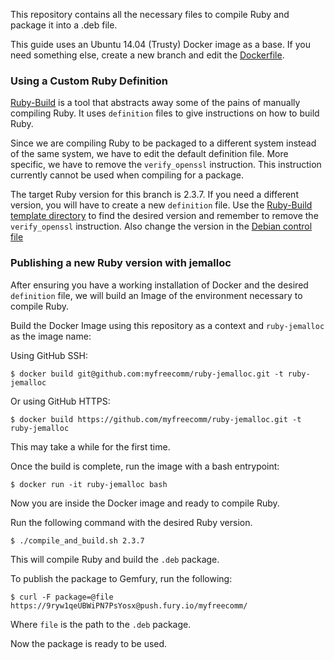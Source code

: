 This repository contains all the necessary files to compile Ruby and package it into a .deb file.

This guide uses an Ubuntu 14.04 (Trusty) Docker image as a base. If you need something else, create a new branch and edit the [Dockerfile](Dockerfile).

### Using a Custom Ruby Definition
[Ruby-Build](https://github.com/rbenv/ruby-build) is a tool that abstracts away some of the pains of manually compiling Ruby.
It uses `definition` files to give instructions on how to build Ruby.

Since we are compiling Ruby to be packaged to a different system instead of the same system, we have to edit the default definition file.
More specific, we have to remove the `verify_openssl` instruction. This instruction currently cannot be used when compiling for a package.

The target Ruby version for this branch is 2.3.7. If you need a different version, you will have to create a new `definition` file. Use the [Ruby-Build template directory](https://github.com/rbenv/ruby-build/tree/master/share/ruby-build) to find the desired version and remember to remove the `verify_openssl` instruction.
Also change the version in the [Debian control file](DEBIAN/control)

### Publishing a new Ruby version with jemalloc

After ensuring you have a working installation of Docker and the desired `definition` file, we will build an Image of the environment necessary to compile Ruby.

Build the Docker Image using this repository as a context and `ruby-jemalloc` as the image name:

Using GitHub SSH:
```shell
$ docker build git@github.com:myfreecomm/ruby-jemalloc.git -t ruby-jemalloc
```

Or using GitHub HTTPS:
```shell
$ docker build https://github.com/myfreecomm/ruby-jemalloc.git -t ruby-jemalloc
```

This may take a while for the first time.

Once the build is complete, run the image with a bash entrypoint:
```shell
$ docker run -it ruby-jemalloc bash
```

Now you are inside the Docker image and ready to compile Ruby.

Run the following command with the desired Ruby version.
```shell
$ ./compile_and_build.sh 2.3.7
```

This will compile Ruby and build the `.deb` package.

To publish the package to Gemfury, run the following:
```shell
$ curl -F package=@file https://9ryw1qeUBWiPN7PsYosx@push.fury.io/myfreecomm/
```
Where `file` is the path to the `.deb` package.

Now the package is ready to be used.

